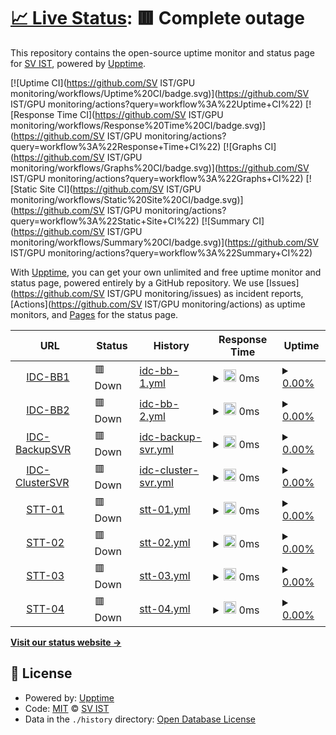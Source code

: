 # [📈 Live Status](https://demo.upptime.js.org): <!--live status--> **🟥 Complete outage**

This repository contains the open-source uptime monitor and status page for [SV IST](https://demo.upptime.js.org), powered by [Upptime](https://github.com/upptime/upptime).

[![Uptime CI](https://github.com/SV IST/GPU monitoring/workflows/Uptime%20CI/badge.svg)](https://github.com/SV IST/GPU monitoring/actions?query=workflow%3A%22Uptime+CI%22)
[![Response Time CI](https://github.com/SV IST/GPU monitoring/workflows/Response%20Time%20CI/badge.svg)](https://github.com/SV IST/GPU monitoring/actions?query=workflow%3A%22Response+Time+CI%22)
[![Graphs CI](https://github.com/SV IST/GPU monitoring/workflows/Graphs%20CI/badge.svg)](https://github.com/SV IST/GPU monitoring/actions?query=workflow%3A%22Graphs+CI%22)
[![Static Site CI](https://github.com/SV IST/GPU monitoring/workflows/Static%20Site%20CI/badge.svg)](https://github.com/SV IST/GPU monitoring/actions?query=workflow%3A%22Static+Site+CI%22)
[![Summary CI](https://github.com/SV IST/GPU monitoring/workflows/Summary%20CI/badge.svg)](https://github.com/SV IST/GPU monitoring/actions?query=workflow%3A%22Summary+CI%22)

With [Upptime](https://upptime.js.org), you can get your own unlimited and free uptime monitor and status page, powered entirely by a GitHub repository. We use [Issues](https://github.com/SV IST/GPU monitoring/issues) as incident reports, [Actions](https://github.com/SV IST/GPU monitoring/actions) as uptime monitors, and [Pages](https://demo.upptime.js.org) for the status page.

<!--start: status pages-->
<!-- This summary is generated by Upptime (https://github.com/upptime/upptime) -->
<!-- Do not edit this manually, your changes will be overwritten -->
<!-- prettier-ignore -->
| URL | Status | History | Response Time | Uptime |
| --- | ------ | ------- | ------------- | ------ |
| <img alt="" src="https://icons.duckduckgo.com/ip3/null.ico" height="13"> [IDC-BB1](10.50.20.105) | 🟥 Down | [idc-bb-1.yml](https://github.com/teamjun/GPUmonitoring/commits/HEAD/history/idc-bb-1.yml) | <details><summary><img alt="Response time graph" src="./graphs/idc-bb-1/response-time-week.png" height="20"> 0ms</summary><br><a href="https://teamjun.github.io/GPU monitoring/history/idc-bb-1"><img alt="Response time 0" src="https://img.shields.io/endpoint?url=https%3A%2F%2Fraw.githubusercontent.com%2Fteamjun%2FGPUmonitoring%2FHEAD%2Fapi%2Fidc-bb-1%2Fresponse-time.json"></a><br><a href="https://teamjun.github.io/GPU monitoring/history/idc-bb-1"><img alt="24-hour response time 0" src="https://img.shields.io/endpoint?url=https%3A%2F%2Fraw.githubusercontent.com%2Fteamjun%2FGPUmonitoring%2FHEAD%2Fapi%2Fidc-bb-1%2Fresponse-time-day.json"></a><br><a href="https://teamjun.github.io/GPU monitoring/history/idc-bb-1"><img alt="7-day response time 0" src="https://img.shields.io/endpoint?url=https%3A%2F%2Fraw.githubusercontent.com%2Fteamjun%2FGPUmonitoring%2FHEAD%2Fapi%2Fidc-bb-1%2Fresponse-time-week.json"></a><br><a href="https://teamjun.github.io/GPU monitoring/history/idc-bb-1"><img alt="30-day response time 0" src="https://img.shields.io/endpoint?url=https%3A%2F%2Fraw.githubusercontent.com%2Fteamjun%2FGPUmonitoring%2FHEAD%2Fapi%2Fidc-bb-1%2Fresponse-time-month.json"></a><br><a href="https://teamjun.github.io/GPU monitoring/history/idc-bb-1"><img alt="1-year response time 0" src="https://img.shields.io/endpoint?url=https%3A%2F%2Fraw.githubusercontent.com%2Fteamjun%2FGPUmonitoring%2FHEAD%2Fapi%2Fidc-bb-1%2Fresponse-time-year.json"></a></details> | <details><summary><a href="https://teamjun.github.io/GPU monitoring/history/idc-bb-1">0.00%</a></summary><a href="https://teamjun.github.io/GPU monitoring/history/idc-bb-1"><img alt="All-time uptime 0.00%" src="https://img.shields.io/endpoint?url=https%3A%2F%2Fraw.githubusercontent.com%2Fteamjun%2FGPUmonitoring%2FHEAD%2Fapi%2Fidc-bb-1%2Fuptime.json"></a><br><a href="https://teamjun.github.io/GPU monitoring/history/idc-bb-1"><img alt="24-hour uptime 0.00%" src="https://img.shields.io/endpoint?url=https%3A%2F%2Fraw.githubusercontent.com%2Fteamjun%2FGPUmonitoring%2FHEAD%2Fapi%2Fidc-bb-1%2Fuptime-day.json"></a><br><a href="https://teamjun.github.io/GPU monitoring/history/idc-bb-1"><img alt="7-day uptime 0.00%" src="https://img.shields.io/endpoint?url=https%3A%2F%2Fraw.githubusercontent.com%2Fteamjun%2FGPUmonitoring%2FHEAD%2Fapi%2Fidc-bb-1%2Fuptime-week.json"></a><br><a href="https://teamjun.github.io/GPU monitoring/history/idc-bb-1"><img alt="30-day uptime 4.67%" src="https://img.shields.io/endpoint?url=https%3A%2F%2Fraw.githubusercontent.com%2Fteamjun%2FGPUmonitoring%2FHEAD%2Fapi%2Fidc-bb-1%2Fuptime-month.json"></a><br><a href="https://teamjun.github.io/GPU monitoring/history/idc-bb-1"><img alt="1-year uptime 0.00%" src="https://img.shields.io/endpoint?url=https%3A%2F%2Fraw.githubusercontent.com%2Fteamjun%2FGPUmonitoring%2FHEAD%2Fapi%2Fidc-bb-1%2Fuptime-year.json"></a></details>
| <img alt="" src="https://icons.duckduckgo.com/ip3/null.ico" height="13"> [IDC-BB2](10.50.20.106) | 🟥 Down | [idc-bb-2.yml](https://github.com/teamjun/GPUmonitoring/commits/HEAD/history/idc-bb-2.yml) | <details><summary><img alt="Response time graph" src="./graphs/idc-bb-2/response-time-week.png" height="20"> 0ms</summary><br><a href="https://teamjun.github.io/GPU monitoring/history/idc-bb-2"><img alt="Response time 0" src="https://img.shields.io/endpoint?url=https%3A%2F%2Fraw.githubusercontent.com%2Fteamjun%2FGPUmonitoring%2FHEAD%2Fapi%2Fidc-bb-2%2Fresponse-time.json"></a><br><a href="https://teamjun.github.io/GPU monitoring/history/idc-bb-2"><img alt="24-hour response time 0" src="https://img.shields.io/endpoint?url=https%3A%2F%2Fraw.githubusercontent.com%2Fteamjun%2FGPUmonitoring%2FHEAD%2Fapi%2Fidc-bb-2%2Fresponse-time-day.json"></a><br><a href="https://teamjun.github.io/GPU monitoring/history/idc-bb-2"><img alt="7-day response time 0" src="https://img.shields.io/endpoint?url=https%3A%2F%2Fraw.githubusercontent.com%2Fteamjun%2FGPUmonitoring%2FHEAD%2Fapi%2Fidc-bb-2%2Fresponse-time-week.json"></a><br><a href="https://teamjun.github.io/GPU monitoring/history/idc-bb-2"><img alt="30-day response time 0" src="https://img.shields.io/endpoint?url=https%3A%2F%2Fraw.githubusercontent.com%2Fteamjun%2FGPUmonitoring%2FHEAD%2Fapi%2Fidc-bb-2%2Fresponse-time-month.json"></a><br><a href="https://teamjun.github.io/GPU monitoring/history/idc-bb-2"><img alt="1-year response time 0" src="https://img.shields.io/endpoint?url=https%3A%2F%2Fraw.githubusercontent.com%2Fteamjun%2FGPUmonitoring%2FHEAD%2Fapi%2Fidc-bb-2%2Fresponse-time-year.json"></a></details> | <details><summary><a href="https://teamjun.github.io/GPU monitoring/history/idc-bb-2">0.00%</a></summary><a href="https://teamjun.github.io/GPU monitoring/history/idc-bb-2"><img alt="All-time uptime 0.00%" src="https://img.shields.io/endpoint?url=https%3A%2F%2Fraw.githubusercontent.com%2Fteamjun%2FGPUmonitoring%2FHEAD%2Fapi%2Fidc-bb-2%2Fuptime.json"></a><br><a href="https://teamjun.github.io/GPU monitoring/history/idc-bb-2"><img alt="24-hour uptime 0.00%" src="https://img.shields.io/endpoint?url=https%3A%2F%2Fraw.githubusercontent.com%2Fteamjun%2FGPUmonitoring%2FHEAD%2Fapi%2Fidc-bb-2%2Fuptime-day.json"></a><br><a href="https://teamjun.github.io/GPU monitoring/history/idc-bb-2"><img alt="7-day uptime 0.00%" src="https://img.shields.io/endpoint?url=https%3A%2F%2Fraw.githubusercontent.com%2Fteamjun%2FGPUmonitoring%2FHEAD%2Fapi%2Fidc-bb-2%2Fuptime-week.json"></a><br><a href="https://teamjun.github.io/GPU monitoring/history/idc-bb-2"><img alt="30-day uptime 4.67%" src="https://img.shields.io/endpoint?url=https%3A%2F%2Fraw.githubusercontent.com%2Fteamjun%2FGPUmonitoring%2FHEAD%2Fapi%2Fidc-bb-2%2Fuptime-month.json"></a><br><a href="https://teamjun.github.io/GPU monitoring/history/idc-bb-2"><img alt="1-year uptime 0.00%" src="https://img.shields.io/endpoint?url=https%3A%2F%2Fraw.githubusercontent.com%2Fteamjun%2FGPUmonitoring%2FHEAD%2Fapi%2Fidc-bb-2%2Fuptime-year.json"></a></details>
| <img alt="" src="https://icons.duckduckgo.com/ip3/null.ico" height="13"> [IDC-BackupSVR](10.50.20.127) | 🟥 Down | [idc-backup-svr.yml](https://github.com/teamjun/GPUmonitoring/commits/HEAD/history/idc-backup-svr.yml) | <details><summary><img alt="Response time graph" src="./graphs/idc-backup-svr/response-time-week.png" height="20"> 0ms</summary><br><a href="https://teamjun.github.io/GPU monitoring/history/idc-backup-svr"><img alt="Response time 0" src="https://img.shields.io/endpoint?url=https%3A%2F%2Fraw.githubusercontent.com%2Fteamjun%2FGPUmonitoring%2FHEAD%2Fapi%2Fidc-backup-svr%2Fresponse-time.json"></a><br><a href="https://teamjun.github.io/GPU monitoring/history/idc-backup-svr"><img alt="24-hour response time 0" src="https://img.shields.io/endpoint?url=https%3A%2F%2Fraw.githubusercontent.com%2Fteamjun%2FGPUmonitoring%2FHEAD%2Fapi%2Fidc-backup-svr%2Fresponse-time-day.json"></a><br><a href="https://teamjun.github.io/GPU monitoring/history/idc-backup-svr"><img alt="7-day response time 0" src="https://img.shields.io/endpoint?url=https%3A%2F%2Fraw.githubusercontent.com%2Fteamjun%2FGPUmonitoring%2FHEAD%2Fapi%2Fidc-backup-svr%2Fresponse-time-week.json"></a><br><a href="https://teamjun.github.io/GPU monitoring/history/idc-backup-svr"><img alt="30-day response time 0" src="https://img.shields.io/endpoint?url=https%3A%2F%2Fraw.githubusercontent.com%2Fteamjun%2FGPUmonitoring%2FHEAD%2Fapi%2Fidc-backup-svr%2Fresponse-time-month.json"></a><br><a href="https://teamjun.github.io/GPU monitoring/history/idc-backup-svr"><img alt="1-year response time 0" src="https://img.shields.io/endpoint?url=https%3A%2F%2Fraw.githubusercontent.com%2Fteamjun%2FGPUmonitoring%2FHEAD%2Fapi%2Fidc-backup-svr%2Fresponse-time-year.json"></a></details> | <details><summary><a href="https://teamjun.github.io/GPU monitoring/history/idc-backup-svr">0.00%</a></summary><a href="https://teamjun.github.io/GPU monitoring/history/idc-backup-svr"><img alt="All-time uptime 0.00%" src="https://img.shields.io/endpoint?url=https%3A%2F%2Fraw.githubusercontent.com%2Fteamjun%2FGPUmonitoring%2FHEAD%2Fapi%2Fidc-backup-svr%2Fuptime.json"></a><br><a href="https://teamjun.github.io/GPU monitoring/history/idc-backup-svr"><img alt="24-hour uptime 0.00%" src="https://img.shields.io/endpoint?url=https%3A%2F%2Fraw.githubusercontent.com%2Fteamjun%2FGPUmonitoring%2FHEAD%2Fapi%2Fidc-backup-svr%2Fuptime-day.json"></a><br><a href="https://teamjun.github.io/GPU monitoring/history/idc-backup-svr"><img alt="7-day uptime 0.00%" src="https://img.shields.io/endpoint?url=https%3A%2F%2Fraw.githubusercontent.com%2Fteamjun%2FGPUmonitoring%2FHEAD%2Fapi%2Fidc-backup-svr%2Fuptime-week.json"></a><br><a href="https://teamjun.github.io/GPU monitoring/history/idc-backup-svr"><img alt="30-day uptime 4.67%" src="https://img.shields.io/endpoint?url=https%3A%2F%2Fraw.githubusercontent.com%2Fteamjun%2FGPUmonitoring%2FHEAD%2Fapi%2Fidc-backup-svr%2Fuptime-month.json"></a><br><a href="https://teamjun.github.io/GPU monitoring/history/idc-backup-svr"><img alt="1-year uptime 0.00%" src="https://img.shields.io/endpoint?url=https%3A%2F%2Fraw.githubusercontent.com%2Fteamjun%2FGPUmonitoring%2FHEAD%2Fapi%2Fidc-backup-svr%2Fuptime-year.json"></a></details>
| <img alt="" src="https://icons.duckduckgo.com/ip3/null.ico" height="13"> [IDC-ClusterSVR](10.50.20.129) | 🟥 Down | [idc-cluster-svr.yml](https://github.com/teamjun/GPUmonitoring/commits/HEAD/history/idc-cluster-svr.yml) | <details><summary><img alt="Response time graph" src="./graphs/idc-cluster-svr/response-time-week.png" height="20"> 0ms</summary><br><a href="https://teamjun.github.io/GPU monitoring/history/idc-cluster-svr"><img alt="Response time 0" src="https://img.shields.io/endpoint?url=https%3A%2F%2Fraw.githubusercontent.com%2Fteamjun%2FGPUmonitoring%2FHEAD%2Fapi%2Fidc-cluster-svr%2Fresponse-time.json"></a><br><a href="https://teamjun.github.io/GPU monitoring/history/idc-cluster-svr"><img alt="24-hour response time 0" src="https://img.shields.io/endpoint?url=https%3A%2F%2Fraw.githubusercontent.com%2Fteamjun%2FGPUmonitoring%2FHEAD%2Fapi%2Fidc-cluster-svr%2Fresponse-time-day.json"></a><br><a href="https://teamjun.github.io/GPU monitoring/history/idc-cluster-svr"><img alt="7-day response time 0" src="https://img.shields.io/endpoint?url=https%3A%2F%2Fraw.githubusercontent.com%2Fteamjun%2FGPUmonitoring%2FHEAD%2Fapi%2Fidc-cluster-svr%2Fresponse-time-week.json"></a><br><a href="https://teamjun.github.io/GPU monitoring/history/idc-cluster-svr"><img alt="30-day response time 0" src="https://img.shields.io/endpoint?url=https%3A%2F%2Fraw.githubusercontent.com%2Fteamjun%2FGPUmonitoring%2FHEAD%2Fapi%2Fidc-cluster-svr%2Fresponse-time-month.json"></a><br><a href="https://teamjun.github.io/GPU monitoring/history/idc-cluster-svr"><img alt="1-year response time 0" src="https://img.shields.io/endpoint?url=https%3A%2F%2Fraw.githubusercontent.com%2Fteamjun%2FGPUmonitoring%2FHEAD%2Fapi%2Fidc-cluster-svr%2Fresponse-time-year.json"></a></details> | <details><summary><a href="https://teamjun.github.io/GPU monitoring/history/idc-cluster-svr">0.00%</a></summary><a href="https://teamjun.github.io/GPU monitoring/history/idc-cluster-svr"><img alt="All-time uptime 0.00%" src="https://img.shields.io/endpoint?url=https%3A%2F%2Fraw.githubusercontent.com%2Fteamjun%2FGPUmonitoring%2FHEAD%2Fapi%2Fidc-cluster-svr%2Fuptime.json"></a><br><a href="https://teamjun.github.io/GPU monitoring/history/idc-cluster-svr"><img alt="24-hour uptime 0.00%" src="https://img.shields.io/endpoint?url=https%3A%2F%2Fraw.githubusercontent.com%2Fteamjun%2FGPUmonitoring%2FHEAD%2Fapi%2Fidc-cluster-svr%2Fuptime-day.json"></a><br><a href="https://teamjun.github.io/GPU monitoring/history/idc-cluster-svr"><img alt="7-day uptime 0.00%" src="https://img.shields.io/endpoint?url=https%3A%2F%2Fraw.githubusercontent.com%2Fteamjun%2FGPUmonitoring%2FHEAD%2Fapi%2Fidc-cluster-svr%2Fuptime-week.json"></a><br><a href="https://teamjun.github.io/GPU monitoring/history/idc-cluster-svr"><img alt="30-day uptime 4.67%" src="https://img.shields.io/endpoint?url=https%3A%2F%2Fraw.githubusercontent.com%2Fteamjun%2FGPUmonitoring%2FHEAD%2Fapi%2Fidc-cluster-svr%2Fuptime-month.json"></a><br><a href="https://teamjun.github.io/GPU monitoring/history/idc-cluster-svr"><img alt="1-year uptime 0.00%" src="https://img.shields.io/endpoint?url=https%3A%2F%2Fraw.githubusercontent.com%2Fteamjun%2FGPUmonitoring%2FHEAD%2Fapi%2Fidc-cluster-svr%2Fuptime-year.json"></a></details>
| <img alt="" src="https://icons.duckduckgo.com/ip3/null.ico" height="13"> [STT-01](10.50.20.70) | 🟥 Down | [stt-01.yml](https://github.com/teamjun/GPUmonitoring/commits/HEAD/history/stt-01.yml) | <details><summary><img alt="Response time graph" src="./graphs/stt-01/response-time-week.png" height="20"> 0ms</summary><br><a href="https://teamjun.github.io/GPU monitoring/history/stt-01"><img alt="Response time 0" src="https://img.shields.io/endpoint?url=https%3A%2F%2Fraw.githubusercontent.com%2Fteamjun%2FGPUmonitoring%2FHEAD%2Fapi%2Fstt-01%2Fresponse-time.json"></a><br><a href="https://teamjun.github.io/GPU monitoring/history/stt-01"><img alt="24-hour response time 0" src="https://img.shields.io/endpoint?url=https%3A%2F%2Fraw.githubusercontent.com%2Fteamjun%2FGPUmonitoring%2FHEAD%2Fapi%2Fstt-01%2Fresponse-time-day.json"></a><br><a href="https://teamjun.github.io/GPU monitoring/history/stt-01"><img alt="7-day response time 0" src="https://img.shields.io/endpoint?url=https%3A%2F%2Fraw.githubusercontent.com%2Fteamjun%2FGPUmonitoring%2FHEAD%2Fapi%2Fstt-01%2Fresponse-time-week.json"></a><br><a href="https://teamjun.github.io/GPU monitoring/history/stt-01"><img alt="30-day response time 0" src="https://img.shields.io/endpoint?url=https%3A%2F%2Fraw.githubusercontent.com%2Fteamjun%2FGPUmonitoring%2FHEAD%2Fapi%2Fstt-01%2Fresponse-time-month.json"></a><br><a href="https://teamjun.github.io/GPU monitoring/history/stt-01"><img alt="1-year response time 0" src="https://img.shields.io/endpoint?url=https%3A%2F%2Fraw.githubusercontent.com%2Fteamjun%2FGPUmonitoring%2FHEAD%2Fapi%2Fstt-01%2Fresponse-time-year.json"></a></details> | <details><summary><a href="https://teamjun.github.io/GPU monitoring/history/stt-01">0.00%</a></summary><a href="https://teamjun.github.io/GPU monitoring/history/stt-01"><img alt="All-time uptime 0.00%" src="https://img.shields.io/endpoint?url=https%3A%2F%2Fraw.githubusercontent.com%2Fteamjun%2FGPUmonitoring%2FHEAD%2Fapi%2Fstt-01%2Fuptime.json"></a><br><a href="https://teamjun.github.io/GPU monitoring/history/stt-01"><img alt="24-hour uptime 0.00%" src="https://img.shields.io/endpoint?url=https%3A%2F%2Fraw.githubusercontent.com%2Fteamjun%2FGPUmonitoring%2FHEAD%2Fapi%2Fstt-01%2Fuptime-day.json"></a><br><a href="https://teamjun.github.io/GPU monitoring/history/stt-01"><img alt="7-day uptime 0.00%" src="https://img.shields.io/endpoint?url=https%3A%2F%2Fraw.githubusercontent.com%2Fteamjun%2FGPUmonitoring%2FHEAD%2Fapi%2Fstt-01%2Fuptime-week.json"></a><br><a href="https://teamjun.github.io/GPU monitoring/history/stt-01"><img alt="30-day uptime 4.67%" src="https://img.shields.io/endpoint?url=https%3A%2F%2Fraw.githubusercontent.com%2Fteamjun%2FGPUmonitoring%2FHEAD%2Fapi%2Fstt-01%2Fuptime-month.json"></a><br><a href="https://teamjun.github.io/GPU monitoring/history/stt-01"><img alt="1-year uptime 0.00%" src="https://img.shields.io/endpoint?url=https%3A%2F%2Fraw.githubusercontent.com%2Fteamjun%2FGPUmonitoring%2FHEAD%2Fapi%2Fstt-01%2Fuptime-year.json"></a></details>
| <img alt="" src="https://icons.duckduckgo.com/ip3/null.ico" height="13"> [STT-02](10.50.20.71) | 🟥 Down | [stt-02.yml](https://github.com/teamjun/GPUmonitoring/commits/HEAD/history/stt-02.yml) | <details><summary><img alt="Response time graph" src="./graphs/stt-02/response-time-week.png" height="20"> 0ms</summary><br><a href="https://teamjun.github.io/GPU monitoring/history/stt-02"><img alt="Response time 0" src="https://img.shields.io/endpoint?url=https%3A%2F%2Fraw.githubusercontent.com%2Fteamjun%2FGPUmonitoring%2FHEAD%2Fapi%2Fstt-02%2Fresponse-time.json"></a><br><a href="https://teamjun.github.io/GPU monitoring/history/stt-02"><img alt="24-hour response time 0" src="https://img.shields.io/endpoint?url=https%3A%2F%2Fraw.githubusercontent.com%2Fteamjun%2FGPUmonitoring%2FHEAD%2Fapi%2Fstt-02%2Fresponse-time-day.json"></a><br><a href="https://teamjun.github.io/GPU monitoring/history/stt-02"><img alt="7-day response time 0" src="https://img.shields.io/endpoint?url=https%3A%2F%2Fraw.githubusercontent.com%2Fteamjun%2FGPUmonitoring%2FHEAD%2Fapi%2Fstt-02%2Fresponse-time-week.json"></a><br><a href="https://teamjun.github.io/GPU monitoring/history/stt-02"><img alt="30-day response time 0" src="https://img.shields.io/endpoint?url=https%3A%2F%2Fraw.githubusercontent.com%2Fteamjun%2FGPUmonitoring%2FHEAD%2Fapi%2Fstt-02%2Fresponse-time-month.json"></a><br><a href="https://teamjun.github.io/GPU monitoring/history/stt-02"><img alt="1-year response time 0" src="https://img.shields.io/endpoint?url=https%3A%2F%2Fraw.githubusercontent.com%2Fteamjun%2FGPUmonitoring%2FHEAD%2Fapi%2Fstt-02%2Fresponse-time-year.json"></a></details> | <details><summary><a href="https://teamjun.github.io/GPU monitoring/history/stt-02">0.00%</a></summary><a href="https://teamjun.github.io/GPU monitoring/history/stt-02"><img alt="All-time uptime 0.00%" src="https://img.shields.io/endpoint?url=https%3A%2F%2Fraw.githubusercontent.com%2Fteamjun%2FGPUmonitoring%2FHEAD%2Fapi%2Fstt-02%2Fuptime.json"></a><br><a href="https://teamjun.github.io/GPU monitoring/history/stt-02"><img alt="24-hour uptime 0.00%" src="https://img.shields.io/endpoint?url=https%3A%2F%2Fraw.githubusercontent.com%2Fteamjun%2FGPUmonitoring%2FHEAD%2Fapi%2Fstt-02%2Fuptime-day.json"></a><br><a href="https://teamjun.github.io/GPU monitoring/history/stt-02"><img alt="7-day uptime 0.00%" src="https://img.shields.io/endpoint?url=https%3A%2F%2Fraw.githubusercontent.com%2Fteamjun%2FGPUmonitoring%2FHEAD%2Fapi%2Fstt-02%2Fuptime-week.json"></a><br><a href="https://teamjun.github.io/GPU monitoring/history/stt-02"><img alt="30-day uptime 4.67%" src="https://img.shields.io/endpoint?url=https%3A%2F%2Fraw.githubusercontent.com%2Fteamjun%2FGPUmonitoring%2FHEAD%2Fapi%2Fstt-02%2Fuptime-month.json"></a><br><a href="https://teamjun.github.io/GPU monitoring/history/stt-02"><img alt="1-year uptime 0.00%" src="https://img.shields.io/endpoint?url=https%3A%2F%2Fraw.githubusercontent.com%2Fteamjun%2FGPUmonitoring%2FHEAD%2Fapi%2Fstt-02%2Fuptime-year.json"></a></details>
| <img alt="" src="https://icons.duckduckgo.com/ip3/null.ico" height="13"> [STT-03](10.50.20.72) | 🟥 Down | [stt-03.yml](https://github.com/teamjun/GPUmonitoring/commits/HEAD/history/stt-03.yml) | <details><summary><img alt="Response time graph" src="./graphs/stt-03/response-time-week.png" height="20"> 0ms</summary><br><a href="https://teamjun.github.io/GPU monitoring/history/stt-03"><img alt="Response time 0" src="https://img.shields.io/endpoint?url=https%3A%2F%2Fraw.githubusercontent.com%2Fteamjun%2FGPUmonitoring%2FHEAD%2Fapi%2Fstt-03%2Fresponse-time.json"></a><br><a href="https://teamjun.github.io/GPU monitoring/history/stt-03"><img alt="24-hour response time 0" src="https://img.shields.io/endpoint?url=https%3A%2F%2Fraw.githubusercontent.com%2Fteamjun%2FGPUmonitoring%2FHEAD%2Fapi%2Fstt-03%2Fresponse-time-day.json"></a><br><a href="https://teamjun.github.io/GPU monitoring/history/stt-03"><img alt="7-day response time 0" src="https://img.shields.io/endpoint?url=https%3A%2F%2Fraw.githubusercontent.com%2Fteamjun%2FGPUmonitoring%2FHEAD%2Fapi%2Fstt-03%2Fresponse-time-week.json"></a><br><a href="https://teamjun.github.io/GPU monitoring/history/stt-03"><img alt="30-day response time 0" src="https://img.shields.io/endpoint?url=https%3A%2F%2Fraw.githubusercontent.com%2Fteamjun%2FGPUmonitoring%2FHEAD%2Fapi%2Fstt-03%2Fresponse-time-month.json"></a><br><a href="https://teamjun.github.io/GPU monitoring/history/stt-03"><img alt="1-year response time 0" src="https://img.shields.io/endpoint?url=https%3A%2F%2Fraw.githubusercontent.com%2Fteamjun%2FGPUmonitoring%2FHEAD%2Fapi%2Fstt-03%2Fresponse-time-year.json"></a></details> | <details><summary><a href="https://teamjun.github.io/GPU monitoring/history/stt-03">0.00%</a></summary><a href="https://teamjun.github.io/GPU monitoring/history/stt-03"><img alt="All-time uptime 0.00%" src="https://img.shields.io/endpoint?url=https%3A%2F%2Fraw.githubusercontent.com%2Fteamjun%2FGPUmonitoring%2FHEAD%2Fapi%2Fstt-03%2Fuptime.json"></a><br><a href="https://teamjun.github.io/GPU monitoring/history/stt-03"><img alt="24-hour uptime 0.00%" src="https://img.shields.io/endpoint?url=https%3A%2F%2Fraw.githubusercontent.com%2Fteamjun%2FGPUmonitoring%2FHEAD%2Fapi%2Fstt-03%2Fuptime-day.json"></a><br><a href="https://teamjun.github.io/GPU monitoring/history/stt-03"><img alt="7-day uptime 0.00%" src="https://img.shields.io/endpoint?url=https%3A%2F%2Fraw.githubusercontent.com%2Fteamjun%2FGPUmonitoring%2FHEAD%2Fapi%2Fstt-03%2Fuptime-week.json"></a><br><a href="https://teamjun.github.io/GPU monitoring/history/stt-03"><img alt="30-day uptime 4.67%" src="https://img.shields.io/endpoint?url=https%3A%2F%2Fraw.githubusercontent.com%2Fteamjun%2FGPUmonitoring%2FHEAD%2Fapi%2Fstt-03%2Fuptime-month.json"></a><br><a href="https://teamjun.github.io/GPU monitoring/history/stt-03"><img alt="1-year uptime 0.00%" src="https://img.shields.io/endpoint?url=https%3A%2F%2Fraw.githubusercontent.com%2Fteamjun%2FGPUmonitoring%2FHEAD%2Fapi%2Fstt-03%2Fuptime-year.json"></a></details>
| <img alt="" src="https://icons.duckduckgo.com/ip3/null.ico" height="13"> [STT-04](10.50.20.73) | 🟥 Down | [stt-04.yml](https://github.com/teamjun/GPUmonitoring/commits/HEAD/history/stt-04.yml) | <details><summary><img alt="Response time graph" src="./graphs/stt-04/response-time-week.png" height="20"> 0ms</summary><br><a href="https://teamjun.github.io/GPU monitoring/history/stt-04"><img alt="Response time 0" src="https://img.shields.io/endpoint?url=https%3A%2F%2Fraw.githubusercontent.com%2Fteamjun%2FGPUmonitoring%2FHEAD%2Fapi%2Fstt-04%2Fresponse-time.json"></a><br><a href="https://teamjun.github.io/GPU monitoring/history/stt-04"><img alt="24-hour response time 0" src="https://img.shields.io/endpoint?url=https%3A%2F%2Fraw.githubusercontent.com%2Fteamjun%2FGPUmonitoring%2FHEAD%2Fapi%2Fstt-04%2Fresponse-time-day.json"></a><br><a href="https://teamjun.github.io/GPU monitoring/history/stt-04"><img alt="7-day response time 0" src="https://img.shields.io/endpoint?url=https%3A%2F%2Fraw.githubusercontent.com%2Fteamjun%2FGPUmonitoring%2FHEAD%2Fapi%2Fstt-04%2Fresponse-time-week.json"></a><br><a href="https://teamjun.github.io/GPU monitoring/history/stt-04"><img alt="30-day response time 0" src="https://img.shields.io/endpoint?url=https%3A%2F%2Fraw.githubusercontent.com%2Fteamjun%2FGPUmonitoring%2FHEAD%2Fapi%2Fstt-04%2Fresponse-time-month.json"></a><br><a href="https://teamjun.github.io/GPU monitoring/history/stt-04"><img alt="1-year response time 0" src="https://img.shields.io/endpoint?url=https%3A%2F%2Fraw.githubusercontent.com%2Fteamjun%2FGPUmonitoring%2FHEAD%2Fapi%2Fstt-04%2Fresponse-time-year.json"></a></details> | <details><summary><a href="https://teamjun.github.io/GPU monitoring/history/stt-04">0.00%</a></summary><a href="https://teamjun.github.io/GPU monitoring/history/stt-04"><img alt="All-time uptime 0.00%" src="https://img.shields.io/endpoint?url=https%3A%2F%2Fraw.githubusercontent.com%2Fteamjun%2FGPUmonitoring%2FHEAD%2Fapi%2Fstt-04%2Fuptime.json"></a><br><a href="https://teamjun.github.io/GPU monitoring/history/stt-04"><img alt="24-hour uptime 0.00%" src="https://img.shields.io/endpoint?url=https%3A%2F%2Fraw.githubusercontent.com%2Fteamjun%2FGPUmonitoring%2FHEAD%2Fapi%2Fstt-04%2Fuptime-day.json"></a><br><a href="https://teamjun.github.io/GPU monitoring/history/stt-04"><img alt="7-day uptime 0.00%" src="https://img.shields.io/endpoint?url=https%3A%2F%2Fraw.githubusercontent.com%2Fteamjun%2FGPUmonitoring%2FHEAD%2Fapi%2Fstt-04%2Fuptime-week.json"></a><br><a href="https://teamjun.github.io/GPU monitoring/history/stt-04"><img alt="30-day uptime 4.67%" src="https://img.shields.io/endpoint?url=https%3A%2F%2Fraw.githubusercontent.com%2Fteamjun%2FGPUmonitoring%2FHEAD%2Fapi%2Fstt-04%2Fuptime-month.json"></a><br><a href="https://teamjun.github.io/GPU monitoring/history/stt-04"><img alt="1-year uptime 0.00%" src="https://img.shields.io/endpoint?url=https%3A%2F%2Fraw.githubusercontent.com%2Fteamjun%2FGPUmonitoring%2FHEAD%2Fapi%2Fstt-04%2Fuptime-year.json"></a></details>

<!--end: status pages-->

[**Visit our status website →**](https://demo.upptime.js.org)

## 📄 License

- Powered by: [Upptime](https://github.com/upptime/upptime)
- Code: [MIT](./LICENSE) © [SV IST](https://demo.upptime.js.org)
- Data in the `./history` directory: [Open Database License](https://opendatacommons.org/licenses/odbl/1-0/)
